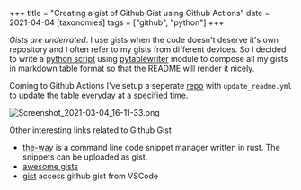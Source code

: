 +++
title = "Creating a gist of Github Gist using Github Actions"
date = 2021-04-04
[taxonomies]
tags = ["github", "python"]
+++

*Gists are underrated*. I use gists when the code doesn't deserve it's own repository and I often refer to my gists from different devices. So I decided to write a [python script](https://github.com/neelabalan/GistOfGists/blob/master/gistofgists.py) using [pytablewriter](https://pypi.org/project/pytablewriter/) module to compose all my gists in markdown table format so that the README will render it nicely. 

<!-- more -->

Coming to Github Actions I've setup a seperate [repo](https://github.com/neelabalan/mygists) with `update_readme.yml` to update the table everyday at a specified time.


![Screenshot_2021-03-04_16-11-33.png](https://cdn.hashnode.com/res/hashnode/image/upload/v1614854514080/Glh-JrAPh.png)

Other interesting links related to Github Gist

- [the-way](https://github.com/out-of-cheese-error/the-way) is a command line code snippet manager written in rust. The snippets can be uploaded as gist.
- [awesome gists](https://github.com/vsouza/awesome-gists)
- [gist](https://marketplace.visualstudio.com/items?itemName=kenhowardpdx.vscode-gist) access github gist from VSCode
